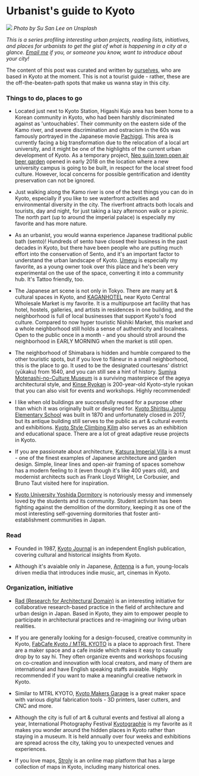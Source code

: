 # Urbanist's guide to Kyoto

![](urbanist_kyoto.jpg)
_Photo by Su San Lee on Unsplash_

_This is a series profiling interesting urban projects, reading lists, initiatives, and places for urbanists to get the gist of what is happening in a city at a glance. [Email me](mailto:travelingcircusofurbanism@gmail.com) if you, or someone you know, want to introduce about your city!_

The content of this post was curated and written by [ourselves](https://www.travelingcircusofurbanism.com/about), who are based in Kyoto at the moment. This is not a tourist guide - rather, these are the off-the-beaten-path spots that make us wanna stay in this city.

### Things to do, places to go

- Located just next to Kyoto Station, Higashi Kujo area has been home to a Korean community in Kyoto, who had been harshly discriminated against as 'untouchables'. Their community on the eastern side of the Kamo river, and severe discrimination and ostracism in the 60s was famously portrayed in the Japanese movie [Pachiggi](https://www.imdb.com/title/tt0449630/). This area is currently facing a big transformation due to the relocation of a local art university, and it might be one of the highlights of the current urban development of Kyoto. As a temporary project, [Neo sujin town open air beer garden](https://japantravel.navitime.com/en/area/jp/guide/NTJtrv1441-en/) opened in early 2018 on the location where a new university campus is going to be built, in respect for the local street food culture. However, local concerns for possible gentrification and identity preservation can not be ignored.

- Just walking along the Kamo river is one of the best things you can do in Kyoto, especially if you like to see waterfront activities and environmental diversity in the city. The riverfront attracts both locals and tourists, day and night, for just taking a lazy afternoon walk or a picnic. The north part (up to around the imperial palace) is especially my favorite and has more nature.

- As an urbanist, you would wanna experience Japanese traditional public bath (sento)! Hundreds of sento have closed their business in the past decades in Kyoto, but there have been people who are putting much effort into the conservation of Sento, and it's an important factor to understand the urban landscape of Kyoto. [Umeyu](http://beacon-kyoto.com/spot/S0000000776.html) is especially my favorite, as a young owner took over this place and he's been very experimental on the use of the space, converting it into a community hub. It's Tattoo friendly, too.

- The Japanese art scene is not only in Tokyo. There are many art & cultural spaces in Kyoto, and [KAGANHOTEL](http://kaganhotel.com/) near Kyoto Central Wholesale Market is my favorite. It is a multipurpose art facility that has hotel, hostels, galleries, and artists in residences in one building, and the neighborhood is full of local businesses that support Kyoto's food culture. Compared to now hyper touristic Nishiki Market, this market and a whole neighborhood still holds a sense of authenticity and localness. Open to the public once in a month - and you should stroll around the neighborhood in EARLY MORNING when the market is still open.

- The neighborhood of Shimabara is hidden and humble compared to the other touristic spots, but if you love to flâneur in a small neighborhood, this is the place to go. It used to be the designated courtesans' district (yūkaku) from 1640, and you can still see a hint of history. [Sumiya Motenashi-no-Culture Museum](https://www.japanvisitor.com/japan-city-guides/japan-museums/sumiya-motenashi) is a surviving masterpiece of the ageya architectural style, and [Kinse Ryokan](http://kinseinn.com/) is 200-year-old Kyoto-style ryokan that you can also visit for events and workshops. Highly recommended!

- I like when old buildings are successfully reused for a purpose other than which it was originally built or designed for. [Kyoto Shiritsu Junpu Elementary School]() was built in 1870 and unfortunately closed in 2017, but its antique building still serves to the public as art & cultural events and exhibitions. [Kyoto Style Climbing Kilm](http://kyotostyle-climbing-kiln.info/) also serves as an exhibition and educational space. There are a lot of great adaptive reuse projects in Kyoto.

- If you are passionate about architecture, [Katsura Imperial Villa](https://www.japan-guide.com/e/e3914.html) is a must - one of the finest examples of Japanese architecture and garden design. Simple, linear lines and open-air framing of spaces somehow has a modern feeling to it (even though it's like 400 years old), and modernist architects such as Frank Lloyd Wright, Le Corbusier, and Bruno Taut visited here for inspiration.

- [Kyoto University Yoshida Dormitory](https://www.japantimes.co.jp/culture/2019/02/05/stage/actors-hoping-save-kyoto-universitys-yoshida-dormitory/#.XWdycJMzZTY) is notoriously messy and immensely loved by the students and its community. Student activism has been fighting against the demolition of the dormitory, keeping it as one of the most interesting self-governing dormitories that foster anti-establishment communities in Japan.

### Read

- Founded in 1987, [Kyoto Journal](https://kyotojournal.org/) is an independent English publication, covering cultural and historical insights from Kyoto.

- Although it's avaiable only in Japanese, [Antenna](https://kyoto-antenna.com/) is a fun, young-locals driven media that introduces indie music, art, cinemas in Kyoto.

### Organization, initiative

- [Rad (Research for Architectural Domain)](https://worldarchitecture.org/architecture-news/epgzh/research-for-architectural-domain-celebrates-its-10th-anniversary.html) is an interesting initiative for collaborative research-based practice in the field of architecture and urban design in Japan. Based in Kyoto, they aim to empower people to participate in architectural practices and re-imagining our living urban realities.

- If you are generally looking for a design-focused, creative community in Kyoto, [FabCafe Kyoto / MTRL KYOTO](https://mtrl.com/kyoto/) is a place to approach first. There are a maker space and a cafe inside which makes it easy to casually drop by to say hi. They often organize events and workshops focusing on co-creation and innovation with local creators, and many of them are international and have English speaking staffs avaiable. Highly recommended if you want to make a meaningful creative network in Kyoto.

- Similar to MTRL KYOTO, [Kyoto Makers Garage](https://kyotomakersgarage.com/) is a great maker space with various digital fabrication tools - 3D printers, laser cutters, and CNC and more.

- Although the city is full of art & cultural events and festival all along a year, International Photography Festival [Kyotographie](https://www.kyotographie.jp/?lang=en) is my favorite as it makes you wonder around the hidden places in Kyoto rather than staying in a museum. It is held annually over four weeks and exhibitions are spread across the city, taking you to unexpected venues and experiences.

- If you love maps, [Stroly](https://stroly.com/en/) is an online map platform that has a large collection of maps in Kyoto, including many historical ones.
